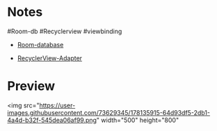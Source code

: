 # Notes

#Room-db
#Recyclerview
#viewbinding


<ul>

<li>

  <a href="https://developer.android.com/training/data-storage/room">Room-database</a>
 
</li>
<li>

  <a href="https://developer.android.com/guide/topics/ui/layout/recyclerview">RecyclerView-Adapter</a>
 
</li>

</ul>


# Preview


<img src="https://user-images.githubusercontent.com/73629345/178135915-64d93df5-2db1-4a4d-b32f-545dea06af99.png" width="500" height="800"
